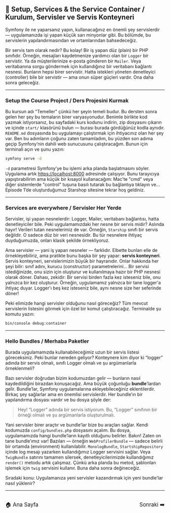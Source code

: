## 🚀 Setup, Services & the Service Container / Kurulum, Servisler ve Servis Konteyneri

Symfony ile ne yaparsanız yapın, kullanacağınız en önemli şey servislerdir — uygulamanızda işi yapan küçük sarı minyonlar gibi. Bu bölümde, bu servislerin yapılandırmasından ve ortamlarından bahsedeceğiz.

Bir servis tam olarak nedir? Bu kolay! Bir iş yapan düz (plain) bir PHP sınıfıdır. Örneğin, mesajları kaydetmenize yardımcı olan bir `Logger` bir servistir. Ya da müşterilerinize e-posta gönderen bir `Mailer`. Veya veritabanına sorgu göndermek için kullandığınız bir veritabanı bağlantı nesnesi. Bunların hepsi birer servistir. Hatta istekleri yöneten denetleyici (controller) bile bir servistir — ama onun süper güçleri vardır. Ona daha sonra geleceğiz.

---

### Setup the Course Project / Ders Projesini Kurmak

Bu kursun adı "Temeller" çünkü her şeyin temeli budur. Bu dersten sonra gelen her şey bu temaların birer varyasyonudur. Benimle birlikte kod yazmak istiyorsanız, bu sayfadaki kurs kodunu indirin, zip dosyasını çıkarın ve içinde `start/` klasörünü bulun — burası burada gördüğünüz kodla aynıdır. `README.md` dosyasında bu uygulamayı çalıştırmak için ihtiyacınız olan her şey var. Ben bu adımların çoğunu zaten tamamladım, bu yüzden son adıma geçip Symfony’nin dahili web sunucusunu çalıştıracağım. Bunun için terminali açın ve şunu yazın:

```bash
symfony serve -d
```

`-d` parametresi Symfony’ye bu işlemi arka planda başlatmasını söyler. Uygulama artık [https://localhost:8000](https://localhost:8000) adresinde çalışıyor. Bunu tarayıcıya yapıştırabilirim ama küçük bir kısayol kullanacağım: Mac'te "cmd" veya diğer sistemlerde "control" tuşuna basılı tutarak bu bağlantıya tıklayın ve... Episode 1’de oluşturduğumuz Starshop sitesine tekrar hoş geldiniz.

---

### Services are everywhere / Servisler Her Yerde

Servisler, işi yapan nesnelerdir: Logger, Mailer, veritabanı bağlantısı, hatta denetleyiciler bile. Peki uygulamamızdaki her nesne bir servis midir? Aslında hayır! Verileri tutan nesnelerimiz de var. Örneğin, `Starship` sınıfı bir servis değildir. O sadece düz bir veri nesnesidir. Bu tür nesnelere ihtiyaç duyduğumuzda, onları klasik şekilde örnekliyoruz.

Ama servisler — yani iş yapan nesneler — farklıdır. Elbette bunları elle de örnekleyebiliriz, ama pratikte bunu başka bir şey yapar: **servis konteyneri**. Servis konteyneri, servislerimizin büyük bir hayranıdır. Onlar hakkında her şeyi bilir: sınıf adını, kurucu (constructor) parametrelerini... Bir servisi istediğinizde, onu sizin için oluşturur ve kullanılmaya hazır bir PHP nesnesi olarak döner. Dahası, zekidir: Bir servisi birden fazla kez isteseniz bile, onu yalnızca bir kez oluşturur. Örneğin, uygulamamız yalnızca bir tane logger'a ihtiyaç duyar. Logger'ı beş kez isteseniz bile, aynı nesne size her seferinde döner!

Peki elimizde hangi servisler olduğunu nasıl göreceğiz? Tüm mevcut servislerin listesini görmek için özel bir komut çalıştıracağız. Terminalde şu komutu yazın:

```bash
bin/console debug:container
```

---

### Hello Bundles / Merhaba Paketler

Burada uygulamamızda kullanabileceğimiz uzun bir servis listesi göreceksiniz. Peki bunlar nereden geliyor? Konteynere kim diyor ki “logger” adında bir servis olmalı, sınıfı Logger olmalı ve şu argümanlarla örneklenmeli?

Bazı servisler doğrudan bizim kodumuzdan gelir — bunların nasıl kaydedildiğini birazdan konuşacağız. Ama büyük çoğunluğu **bundle**’lardan gelir. Bundle’lar, Symfony uygulamalarına ekleyebileceğiniz eklentilerdir. Birkaç şey sağlarlar ama en önemlisi servislerdir. Her bundle’ın bir yapılandırma dosyası vardır ve bu dosya şöyle der:

> Hey! “Logger” adında bir servis istiyorum. Bu, “Logger” sınıfının bir örneği olmalı ve şu argümanlarla oluşturulmalı.

Yani servisler birer araçtır ve bundle’lar bize bu araçları sağlar. Kendi kodumuzda `config/bundles.php` dosyasını açalım. Bu dosya, uygulamamızda hangi bundle’ların kayıtlı olduğunu belirler. Bakın! Zaten on tane bundle’ımız var! Bazıları — örneğin `WebProfilerBundle` — sadece belirli bir ortamda (environment) kullanılabilir. `MonologBundle`, `StartshipRepository` içinde log mesajı yazarken kullandığımız Logger servisini sağlar. Veya `TwigBundle` satırını tamamen silersek, denetleyicilerimizde kullandığımız `render()` metodu artık çalışmaz. Çünkü arka planda bu metod, şablonları işlemek için `twig` servisini kullanır. Buna daha sonra değineceğiz.

Sıradaki konu: Uygulamanıza yeni servisler kazandırmak için yeni bundle’lar nasıl yüklenir?

---

<div style="display: flex; justify-content: space-between; align-items: center; margin-top: 32px;">
    <a href="../README.md" title="Ana Sayfa" style="text-decoration: none; font-size: 1.2em;">🏠 Ana Sayfa</a>
    <a href="./2_KnpTimeBundle Install the Bundle, Get its Service.md" title="Sonraki" style="text-decoration: none; font-size: 1.2em;">Sonraki ➡️</a>
</div>
